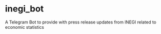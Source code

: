 # inegi_bot
A Telegram Bot to provide with press release updates from INEGI related to economic statistics
